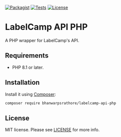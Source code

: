 [![Packagist](https://img.shields.io/packagist/v/bhanwarpsrathore/labelcamp-api-php)](https://packagist.org/packages/bhanwarpsrathore/labelcamp-api-php)
[![Tests](https://github.com/bhanwarpsrathore/labelcamp-api-php/actions/workflows/tests.yml/badge.svg)](https://github.com/bhanwarpsrathore/labelcamp-api-php/actions)
[![License](https://img.shields.io/packagist/l/bhanwarpsrathore/labelcamp-api-php)](https://packagist.org/packages/bhanwarpsrathore/labelcamp-api-php)

# LabelCamp API PHP
A PHP wrapper for LabelCamp's API.

## Requirements
* PHP 8.1 or later.

## Installation
Install it using [Composer](https://getcomposer.org/):

```sh
composer require bhanwarpsrathore/labelcamp-api-php
```

## License
MIT license. Please see [LICENSE](LICENSE.md) for more info.